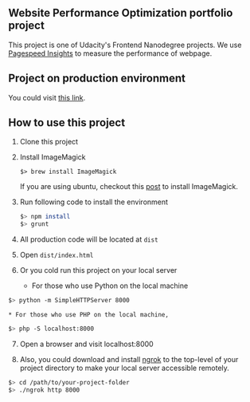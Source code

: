 ## Website Performance Optimization portfolio project
This project is one of Udacity's Frontend Nanodegree projects. We use [Pagespeed Insights](https://developers.google.com/speed/pagespeed/insights/) to measure the performance of webpage.

## Project on production environment
You could visit [this link](http://zhenhangtung.github.io/frontend-nanodegree-mobile-portfolio/).

## How to use this project
1. Clone this project
2. Install ImageMagick
 
	```
	$> brew install ImageMagick
	```
	If you are using ubuntu, checkout this [post](https://www.enovate.co.uk/blog/2015/12/16/how-to-install-imagemagick-from-source-on-ubuntu-14.04) to install ImageMagick.

3. Run following code to install the environment

	```bash
	$> npm install
	$> grunt
	```

4. All production code will be located at ```dist```
5. Open ```dist/index.html```
6. Or you cold run this project on your local server


	* For those who use Python on the local machine

  ```bash
  $> python -m SimpleHTTPServer 8000
  ```

	* For those who use PHP on the local machine,

  ```bash
  $> php -S localhost:8000
  ```

7. Open a browser and visit localhost:8000

8. Also, you could download and install [ngrok](https://ngrok.com/) to the top-level of your project directory to make your local server accessible remotely.

  ``` bash
  $> cd /path/to/your-project-folder
  $> ./ngrok http 8000
  ```


